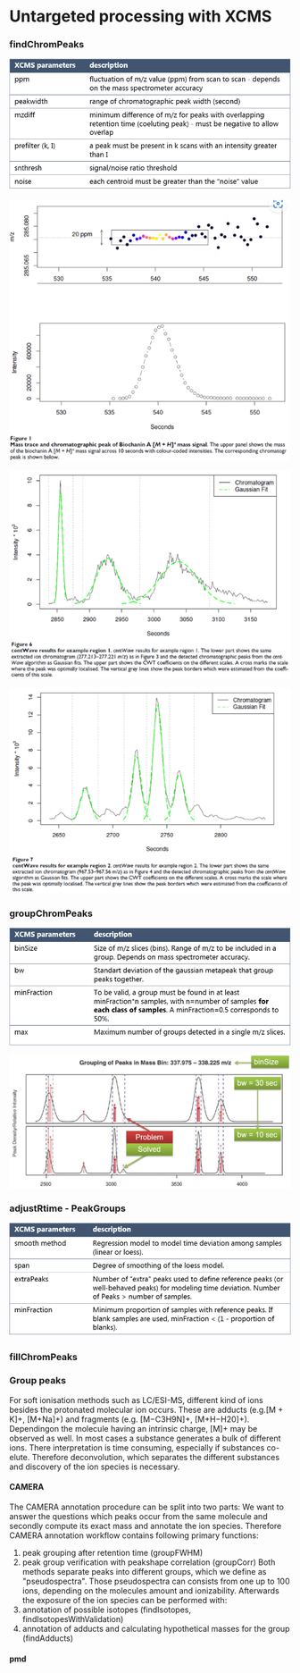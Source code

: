 # Untargeted processing with XCMS

### findChromPeaks
![](image/untar_xcms/find0.png)

![](image/untar_xcms/find1.png)

![](image/untar_xcms/find2.png)

![](image/untar_xcms/find3.png)

### groupChromPeaks
![](image/untar_xcms/group0.png)

![](image/untar_xcms/group1.png)

### adjustRtime - PeakGroups
![](image/untar_xcms/adjustRT0.png)

### fillChromPeaks


### Group peaks
For soft ionisation methods such as LC/ESI-MS, different kind of ions besides
the protonated molecular ion occurs. These are adducts (e.g.[M + K]+,
[M+Na]+) and fragments (e.g. [M−C3H9N]+, [M+H−H20]+). Dependingon the molecule having an intrinsic charge, [M]+ may be observed as well. In most cases a substance generates a bulk of different ions. There interpretation is time consuming, especially if substances co-elute. Therefore deconvolution, which separates the different substances and discovery of the ion species is necessary.

#### CAMERA
The CAMERA annotation procedure can be split into two parts: We want to
answer the questions which peaks occur from the same molecule and secondly
compute its exact mass and annotate the ion species. Therefore CAMERA
annotation workflow contains following primary functions:

1. peak grouping after retention time (groupFWHM)
2. peak group verification with peakshape correlation (groupCorr)
Both methods separate peaks into different groups, which we define as "pseudospectra". Those pseudospectra can consists from one up to 100 ions, depending on the molecules amount and ionizability. Afterwards the exposure of the ion species can be performed with:
1. annotation of possible isotopes (findIsotopes, findIsotopesWithValidation)
2. annotation of adducts and calculating hypothetical masses for the group
(findAdducts)

#### pmd